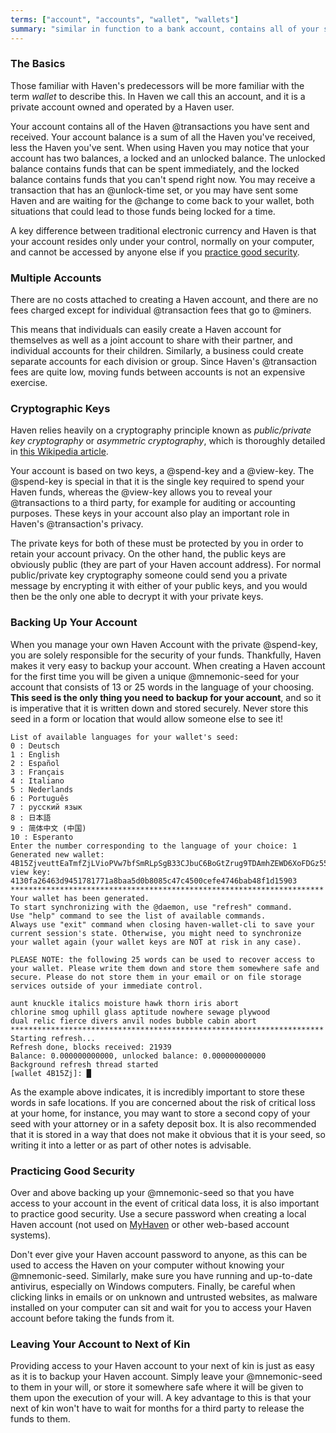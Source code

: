 ```yaml
---
terms: ["account", "accounts", "wallet", "wallets"]
summary: "similar in function to a bank account, contains all of your sent and received transactions"
---
```


### The Basics

Those familiar with Haven's predecessors will be more familiar with the term _wallet_ to describe this. In Haven we call this an account, and it is a private account owned and operated by a Haven user.

Your account contains all of the Haven @transactions you have sent and received. Your account balance is a sum of all the Haven you've received, less the Haven you've sent. When using Haven you may notice that your account has two balances, a locked and an unlocked balance. The unlocked balance contains funds that can be spent immediately, and the locked balance contains funds that you can't spend right now. You may receive a transaction that has an @unlock-time set, or you may have sent some Haven and are waiting for the @change to come back to your wallet, both situations that could lead to those funds being locked for a time.

A key difference between traditional electronic currency and Haven is that your account resides only under your control, normally on your computer, and cannot be accessed by anyone else if you [practice good security](#practicing-good-security).

### Multiple Accounts

There are no costs attached to creating a Haven account, and there are no fees charged except for individual @transaction fees that go to @miners.

This means that individuals can easily create a Haven account for themselves as well as a joint account to share with their partner, and individual accounts for their children. Similarly, a business could create separate accounts for each division or group. Since Haven's @transaction fees are quite low, moving funds between accounts is not an expensive exercise.

### Cryptographic Keys

Haven relies heavily on a cryptography principle known as _public/private key cryptography_ or _asymmetric cryptography_, which is thoroughly detailed in [this Wikipedia article](https://en.wikipedia.org/wiki/Public-key_cryptography).

Your account is based on two keys, a @spend-key and a @view-key. The @spend-key is special in that it is the single key required to spend your Haven funds, whereas the @view-key allows you to reveal your @transactions to a third party, for example for auditing or accounting purposes. These keys in your account also play an important role in Haven's @transaction's privacy.

The private keys for both of these must be protected by you in order to retain your account privacy. On the other hand, the public keys are obviously public (they are part of your Haven account address). For normal public/private key cryptography someone could send you a private message by encrypting it with either of your public keys, and you would then be the only one able to decrypt it with your private keys.

### Backing Up Your Account

When you manage your own Haven Account with the private @spend-key, you are solely responsible for the security of your funds. Thankfully, Haven makes it very easy to backup your account. When creating a Haven account for the first time you will be given a unique @mnemonic-seed for your account that consists of 13 or 25 words in the language of your choosing. **This seed is the only thing you need to backup for your account**, and so it is imperative that it is written down and stored securely. Never store this seed in a form or location that would allow someone else to see it!

```
List of available languages for your wallet's seed:
0 : Deutsch
1 : English
2 : Español
3 : Français
4 : Italiano
5 : Nederlands
6 : Português
7 : русский язык
8 : 日本語
9 : 简体中文 (中国)
10 : Esperanto
Enter the number corresponding to the language of your choice: 1
Generated new wallet: 4B15ZjveuttEaTmfZjLVioPVw7bfSmRLpSgB33CJbuC6BoGtZrug9TDAmhZEWD6XoFDGz55bgzisT9Dnv61sbsA6Sa47TYu
view key: 4130fa26463d9451781771a8baa5d0b8085c47c4500cefe4746bab48f1d15903
**********************************************************************
Your wallet has been generated.
To start synchronizing with the @daemon, use "refresh" command.
Use "help" command to see the list of available commands.
Always use "exit" command when closing haven-wallet-cli to save your
current session's state. Otherwise, you might need to synchronize
your wallet again (your wallet keys are NOT at risk in any case).

PLEASE NOTE: the following 25 words can be used to recover access to your wallet. Please write them down and store them somewhere safe and secure. Please do not store them in your email or on file storage services outside of your immediate control.

aunt knuckle italics moisture hawk thorn iris abort
chlorine smog uphill glass aptitude nowhere sewage plywood
dual relic fierce divers anvil nodes bubble cabin abort
**********************************************************************
Starting refresh...
Refresh done, blocks received: 21939
Balance: 0.000000000000, unlocked balance: 0.000000000000
Background refresh thread started
[wallet 4B15Zj]: █

```

As the example above indicates, it is incredibly important to store these words in safe locations. If you are concerned about the risk of critical loss at your home, for instance, you may want to store a second copy of your seed with your attorney or in a safety deposit box. It is also recommended that it is stored in a way that does not make it obvious that it is your seed, so writing it into a letter or as part of other notes is advisable.

### Practicing Good Security

Over and above backing up your @mnemonic-seed so that you have access to your account in the event of critical data loss, it is also important to practice good security. Use a secure password when creating a local Haven account (not used on [MyHaven](https://myhaven.com) or other web-based account systems).

Don't ever give your Haven account password to anyone, as this can be used to access the Haven on your computer without knowing your @mnemonic-seed. Similarly, make sure you have running and up-to-date antivirus, especially on Windows computers. Finally, be careful when clicking links in emails or on unknown and untrusted websites, as malware installed on your computer can sit and wait for you to access your Haven account before taking the funds from it.

### Leaving Your Account to Next of Kin

Providing access to your Haven account to your next of kin is just as easy as it is to backup your Haven account. Simply leave your @mnemonic-seed to them in your will, or store it somewhere safe where it will be given to them upon the execution of your will. A key advantage to this is that your next of kin won't have to wait for months for a third party to release the funds to them.
